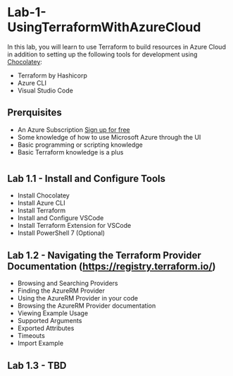 # Lab-1-UsingTerraformWithAzureCloud
In this lab, you will learn to use Terraform to build resources in Azure Cloud in addition to setting up the following tools for development using [Chocolatey](https://chocolatey.org/):
- Terraform by Hashicorp
- Azure CLI
- Visual Studio Code

## Prerquisites
- An Azure Subscription [Sign up for free](https://azure.microsoft.com/en-us/free/)
- Some knowledge of how to use Microsoft Azure through the UI
- Basic programming or scripting knowledge
- Basic Terraform knowledge is a plus

#

## Lab 1.1 - Install and Configure Tools
- Install Chocolatey
- Install Azure CLI
- Install Terraform
- Install and Configure VSCode
- Install Terraform Extension for VSCode
- Install PowerShell 7 (Optional)
    
## Lab 1.2 - Navigating the Terraform Provider Documentation (https://registry.terraform.io/)
- Browsing and Searching Providers
- Finding the AzureRM Provider
- Using the AzureRM Provider in your code
- Browsing the AzureRM Provider documentation
- Viewing Example Usage
- Supported Arguments
- Exported Attributes
- Timeouts
- Import Example

## Lab 1.3 - TBD
